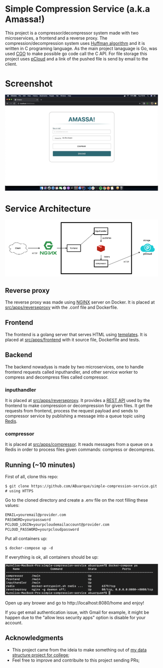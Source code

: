 # Simple Compression Service (a.k.a Amassa!)

This project is a compressor/decompressor system made with two microservices, a frontend and a reverse proxy. The compression/decompression system uses [Huffman algorithm](https://en.wikipedia.org/wiki/Huffman_coding) and it is written in C programing language. As the main project lanaguage is Go, was used [CGO](https://golang.org/cmd/cgo/#hdr-Using_cgo_with_the_go_command) to make possible go code call the C API. For file storage this project uses [pCloud](https://www.pcloud.com/) and a link of the pushed file is send by email to the client. 

# Screenshot
![alt text](https://github.com/ABuarque/simple-compression-service/blob/master/docs/img/amassa.png)

# Service Architecture
![alt text](https://github.com/ABuarque/simple-compression-service/blob/master/docs/img/diagram.png)

## Reverse proxy
The reverse proxy was made using [NGINX](https://www.nginx.com/) server on Docker. It is placed at [src/apps/reverseproxy](https://github.com/ABuarque/simple-compression-service/tree/master/src/apps/reverseproxy) with the .conf file and Dockerfile.

## Frontend
The frontend is a golang server that serves HTML using [templates](https://golang.org/pkg/html/template/). It is placed at [src/apps/frontend](https://github.com/ABuarque/simple-compression-service/tree/master/src/apps/frontend) with it source file, Dockerfile and tests.

## Backend
The backend nowadyas is made by two microservices, one to handle frontend requests called inputhandler, and other service worker to compress and decompress files called compressor. 

### inputhandler
It is placed at [src/apps/reverseproxy](https://github.com/ABuarque/simple-compression-service/tree/master/src/apps/inputhandler). It provides a [REST API](https://pt.wikipedia.org/wiki/REST) used by the frontend to make compression or decompression for given files. It get the requests from frontend, process the request payload and sends to compressor service by publishing a message into a queue topic using [Redis](https://redis.io/).  

### compressor
It is placed at [src/apps/compressor](https://github.com/ABuarque/simple-compression-service/tree/master/src/apps/compressor). It reads messages from a queue on a Redis in order to process files given commands: compress or decompress. 

## Running (~10 minutes)
First of all, clone this repo:
```
$ git clone https://github.com/ABuarque/simple-compression-service.git # using HTTPS

```
Go to the cloned directory and create a .env file on the root filling these values:
```
EMAIL=youremail@provider.com
PASSWORD=yourpassword
PCLOUD_LOGIN=yourpcloudemailaccount@provider.com
PCLOUD_PASSWORD=yourpcloudpassword
```
Put all containers up:
```
$ docker-compose up -d
```

If everything is ok, all containers should be up:

![alt text](https://github.com/ABuarque/simple-compression-service/blob/master/docs/img/containers.png)

Open up any brower and go to http://localhost:8080/home and enjoy!

If you get email authentication issue, with Gmail for example, it might be happen due to the "allow less security apps" option is disable for your account.

## Acknowledgments
- This project came from the ideia to make something out of [my data structure project for college](https://github.com/ABuarque/huffman);
- Feel free to improve and contribuite to this project sending PRs;
